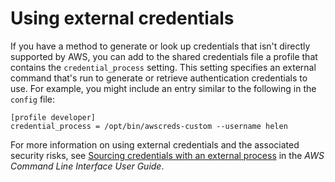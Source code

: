 # Using external credentials<a name="external-credentials"></a>

If you have a method to generate or look up credentials that isn't directly supported by AWS, you can add to the shared credentials file a profile that contains the `credential_process` setting\. This setting specifies an external command that's run to generate or retrieve authentication credentials to use\. For example, you might include an entry similar to the following in the `config` file:

```
[profile developer]
credential_process = /opt/bin/awscreds-custom --username helen
```

For more information on using external credentials and the associated security risks, see [Sourcing credentials with an external process](https://docs.aws.amazon.com/cli/latest/userguide/cli-configure-sourcing-external.html) in the *AWS Command Line Interface User Guide*\.
